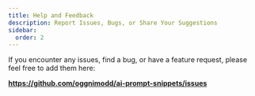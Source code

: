 ```yaml
---
title: Help and Feedback
description: Report Issues, Bugs, or Share Your Suggestions
sidebar:
  order: 2
---
```


If you encounter any issues, find a bug, or have a feature request, please feel free to add them here:

**https://github.com/oggnimodd/ai-prompt-snippets/issues**